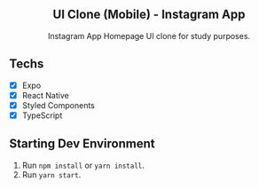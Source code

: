 <h2 align="center">
UI Clone (Mobile) - Instagram App
</h2>

<p align="center">Instagram App Homepage UI clone for study purposes.</p>

## Techs

- [x] Expo
- [x] React Native
- [x] Styled Components
- [x] TypeScript

## Starting Dev Environment

1. Run `npm install` or `yarn install`.<br />
2. Run `yarn start`.<br />

